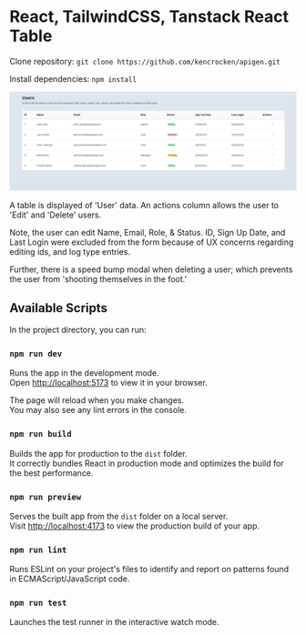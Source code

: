 # React, TailwindCSS, Tanstack React Table

Clone repository:
`git clone https://github.com/kencrocken/apigen.git`

Install dependencies:
`npm install`

![alt text](./public/screenshot.png 'screenshot')

A table is displayed of 'User' data. An actions column allows the user to 'Edit' and 'Delete' users.

Note, the user can edit Name, Email, Role, & Status. ID, Sign Up Date, and Last Login were excluded from the form because of UX concerns regarding editing ids, and log type entries.

Further, there is a speed bump modal when deleting a user; which prevents the user from 'shooting themselves in the foot.'

## Available Scripts

In the project directory, you can run:

### `npm run dev`

Runs the app in the development mode.\
Open [http://localhost:5173](http://localhost:5173) to view it in your browser.

The page will reload when you make changes.\
You may also see any lint errors in the console.

### `npm run build`

Builds the app for production to the `dist` folder.\
It correctly bundles React in production mode and optimizes the build for the best performance.

### `npm run preview`

Serves the built app from the `dist` folder on a local server.\
Visit [http://localhost:4173](http://localhost:4173) to view the production build of your app.

### `npm run lint`

Runs ESLint on your project's files to identify and report on patterns found in ECMAScript/JavaScript code.

### `npm run test`

Launches the test runner in the interactive watch mode.
